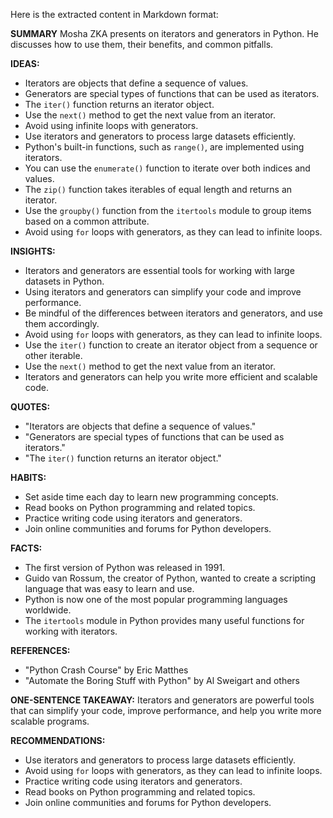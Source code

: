 Here is the extracted content in Markdown format:

**SUMMARY**
Mosha ZKA presents on iterators and generators in Python. He discusses how to use them, their benefits, and common pitfalls.

**IDEAS:**
* Iterators are objects that define a sequence of values.
* Generators are special types of functions that can be used as iterators.
* The `iter()` function returns an iterator object.
* Use the `next()` method to get the next value from an iterator.
* Avoid using infinite loops with generators.
* Use iterators and generators to process large datasets efficiently.
* Python's built-in functions, such as `range()`, are implemented using iterators.
* You can use the `enumerate()` function to iterate over both indices and values.
* The `zip()` function takes iterables of equal length and returns an iterator.
* Use the `groupby()` function from the `itertools` module to group items based on a common attribute.
* Avoid using `for` loops with generators, as they can lead to infinite loops.

**INSIGHTS:**
* Iterators and generators are essential tools for working with large datasets in Python.
* Using iterators and generators can simplify your code and improve performance.
* Be mindful of the differences between iterators and generators, and use them accordingly.
* Avoid using `for` loops with generators, as they can lead to infinite loops.
* Use the `iter()` function to create an iterator object from a sequence or other iterable.
* Use the `next()` method to get the next value from an iterator.
* Iterators and generators can help you write more efficient and scalable code.

**QUOTES:**
* "Iterators are objects that define a sequence of values."
* "Generators are special types of functions that can be used as iterators."
* "The `iter()` function returns an iterator object."

**HABITS:**
* Set aside time each day to learn new programming concepts.
* Read books on Python programming and related topics.
* Practice writing code using iterators and generators.
* Join online communities and forums for Python developers.

**FACTS:**
* The first version of Python was released in 1991.
* Guido van Rossum, the creator of Python, wanted to create a scripting language that was easy to learn and use.
* Python is now one of the most popular programming languages worldwide.
* The `itertools` module in Python provides many useful functions for working with iterators.

**REFERENCES:**
* "Python Crash Course" by Eric Matthes
* "Automate the Boring Stuff with Python" by Al Sweigart and others

**ONE-SENTENCE TAKEAWAY:**
Iterators and generators are powerful tools that can simplify your code, improve performance, and help you write more scalable programs.

**RECOMMENDATIONS:**
* Use iterators and generators to process large datasets efficiently.
* Avoid using `for` loops with generators, as they can lead to infinite loops.
* Practice writing code using iterators and generators.
* Read books on Python programming and related topics.
* Join online communities and forums for Python developers.

